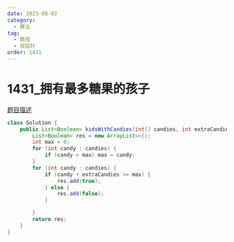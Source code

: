 ```yaml
---
date: 2023-08-02
category: 
  - 算法
tag: 
  - 数组
  - 双指针
order: 1431
---
```

# 1431_拥有最多糖果的孩子

<Badge text="简单" type="tip" vertical="middle" />

[题目描述](https://leetcode.cn/problems/kids-with-the-greatest-number-of-candies/description/?envType=study-plan-v2&envId=leetcode-75)


```java
class Solution {
    public List<Boolean> kidsWithCandies(int[] candies, int extraCandies) {
        List<Boolean> res = new ArrayList<>();
        int max = 0;
        for (int candy : candies) {
            if (candy > max) max = candy;
        }
        for (int candy : candies) {
            if (candy + extraCandies >= max) {
                res.add(true);
            } else {
                res.add(false);
            }

        }
        return res;
    }
}
```

